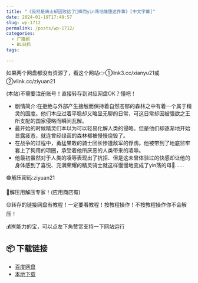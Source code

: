 ```yaml
---
title: "《虽然是骑士却因败给了🥩棒而yin荡地雌堕这件事》[中文字幕]"
date: 2024-01-19T17:49:57
slug: wp-1712
permalink: /posts/wp-1712/
categories:
  - 广播剧
  - BL日抓
tags:

---
```


如果两个网盘都没有资源了，看这个网站👉①link3.cc/xianyu21或②vlink.cc/ziyuan21

(本站)不需要注册账号！直接转存到对应网盘OK？懂吧！

*   剧情简介:在拒绝与外部产生接触而保持着自然苍郁的森林之中有着一个属于精灵的国度。他们本应过着平稳却又略显无聊的日常，可这日常却因被强欲之王所支配的国家侵略而瞬间瓦解。
*   最开始的时候精灵们本以为可以轻易化解人类的侵略。但是他们却逐渐地开始显露疲态，就连曾经绿茵的森林都被慢慢烧毁了。
*   在战争的过程中，勇猛果敢的骑士团长惨遭敌军的俘虏。他被带到了地底监牢套上了狗用的项圈，承受着他所厌恶的人类带来的凌辱。
*   他最初虽然对于人类的凌辱表现出了抗拒、但是这未曾体验过的快感却让他的身体感到了喜悦、充满荣耀的精灵骑士就这样慢慢地变成了yin荡的母🐷……

🟢解压密码:ziyuan21

🔵解压用解压专家！(应用商店有)

🟡转存的链接网盘有教程！一定要看教程！按教程操作！不按教程操作你不会解压！

💰🈶能力的宝，可以点左下角赞赏支持一下网站运行

## 📦 下载链接
- [百度网盘](https://blziyuan21.com/pay-download/1712?key=aea1e27658&down_id=0)
- [本地下载](https://blziyuan21.com/pay-download/1712?key=aea1e27658&down_id=1)


